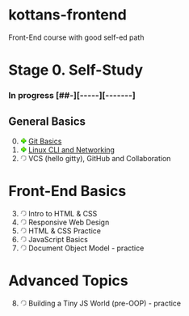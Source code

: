 # kottans-frontend
Front-End course with good self-ed path
# Stage 0. Self-Study 
### In progress [##-][-----][-------]
## General Basics
0. ![ok](img/done.png) [Git Basics](https://github.com/coroboX/kottans-frontend/tree/master/Git%20Basics)
1. ![in progress](img/done.png) [Linux CLI and Networking](https://github.com/coroboX/kottans-frontend/blob/master/task_linux_cli/)
2. ![in progress](img/progress.png) VCS (hello gitty), GitHub and Collaboration
# Front-End Basics
3. ![in progress](img/progress.png) Intro to HTML & CSS
4. ![in progress](img/progress.png) Responsive Web Design
5. ![in progress](img/progress.png) HTML & CSS Practice
6. ![in progress](img/progress.png) JavaScript Basics
7. ![in progress](img/progress.png) Document Object Model - practice
# Advanced Topics
8. ![in progress](img/progress.png) Building a Tiny JS World (pre-OOP) - practice
